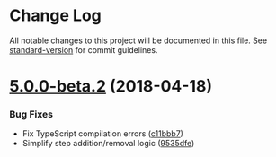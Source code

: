 # Change Log

All notable changes to this project will be documented in this file. See [standard-version](https://github.com/conventional-changelog/standard-version) for commit guidelines.

<a name="5.0.0-beta.2"></a>
# [5.0.0-beta.2](https://github.com/alexlafroscia/ember-steps/compare/v5.0.0-beta.1...v5.0.0-beta.2) (2018-04-18)


### Bug Fixes

* Fix TypeScript compilation errors ([c11bbb7](https://github.com/alexlafroscia/ember-steps/commit/c11bbb7))
* Simplify step addition/removal logic ([9535dfe](https://github.com/alexlafroscia/ember-steps/commit/9535dfe))
